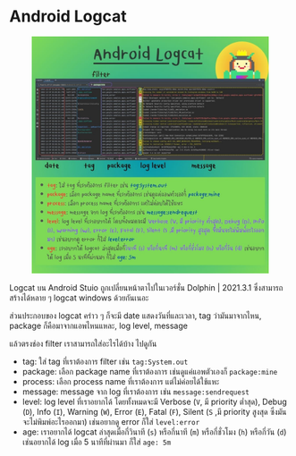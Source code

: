 # Android Logcat

<figure><img src="../.gitbook/assets/image (2).png" alt="" width="563"><figcaption></figcaption></figure>

Logcat บน Android Stuio ถูกเปลี่ยนหน้าตาไปในเวอร์ชั่น Dolphin | 2021.3.1 ซึ่งสามารถสร้างได้หลาย ๆ logcat windows ด้วยกันเนอะ

ส่วนประกอบของ logcat คร่าว ๆ ก็จะมี date แสดงวันที่และเวลา, tag ว่ามันมาจากไหน, package ก็คือมาจากแอพไหนแหละ, log level, message

แล้วตรงช่อง filter เราสามารถใส่อะไรได้บ้าง ไปดูกัน

* tag: ใส่ tag ที่เราต้องการ filter เช่น `tag:System.out`
* package: เลือก package name ที่เราต้องการ เช่นดูแค่แอพตัวเองก็ `package:mine`
* process: เลือก process name ที่เราต้องการ แต่ไม่ค่อยได้ใช้แหะ
* message: message จาก log ที่เราต้องการ เช่น `message:sendrequest`
* level: log level ที่เราอยากได้ โดยทั้งหมดจะมี Verbose (`V`, มี priority ตํ่าสุด), Debug (`D`), Info (`I`), Warning (`W`), Error (`E`), Fatal (`F`), Silent (`S` ,มี priority สูงสุด ซึ่งมันจะไม่พิมพ์อะไรออกมา) เช่นอยากดู error ก็ใส่ `level:error`
* age: เราอยากได้ logcat ล่าสุดเมื่อกี่วินาที (`s`) หรือกี่นาที (`m`) หรือกี่ชั่วโมง (`h`) หรือกี่วัน (`d`) เช่นอยากได้ log เมื่อ 5 นาทีที่ผ่านมา ก็ใส่ `age: 5m`
